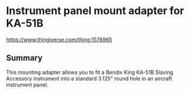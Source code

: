Instrument panel mount adapter for KA-51B
=========================================

https://www.thingiverse.com/thing:1578965

Summary
-------
This mounting adapter allows you to fit a Bendix King KA-51B Slaving Accessory instrument into a standard 3.125" round hole in an aircraft instrument panel.
